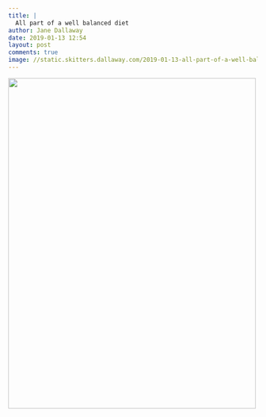 ```yaml
---
title: |
  All part of a well balanced diet
author: Jane Dallaway
date: 2019-01-13 12:54
layout: post
comments: true
image: //static.skitters.dallaway.com/2019-01-13-all-part-of-a-well-balanced-diet-thumb-1-IMG-8264.JPG
---
```


<div>
        <a href="//static.skitters.dallaway.com/2019-01-13-all-part-of-a-well-balanced-diet-fullsize-1-IMG-8264.JPG">
          <img src="//static.skitters.dallaway.com/2019-01-13-all-part-of-a-well-balanced-diet-thumb-1-IMG-8264.JPG" width="500" height="667"/>
        </a>
      </div>


  
      